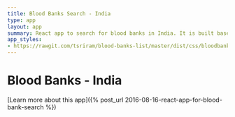 ```yaml
---
title: Blood Banks Search - India
type: app
layout: app
summary: React app to search for blood banks in India. It is built based on Flux architecture and uses Alt.js for implementation. It uses static JSON data from data.gov.in hosted on Github.
app_styles: 
- https://rawgit.com/tsriram/blood-banks-list/master/dist/css/bloodbanks.css
---
```


<h1>Blood Banks - India</h1>
[Learn more about this app]({% post_url 2016-08-16-react-app-for-blood-bank-search %})
<div id='bloodbanks'></div>
<script type="text/javascript" async src="https://rawgit.com/tsriram/blood-banks-list/master/dist/js/app.js"></script>